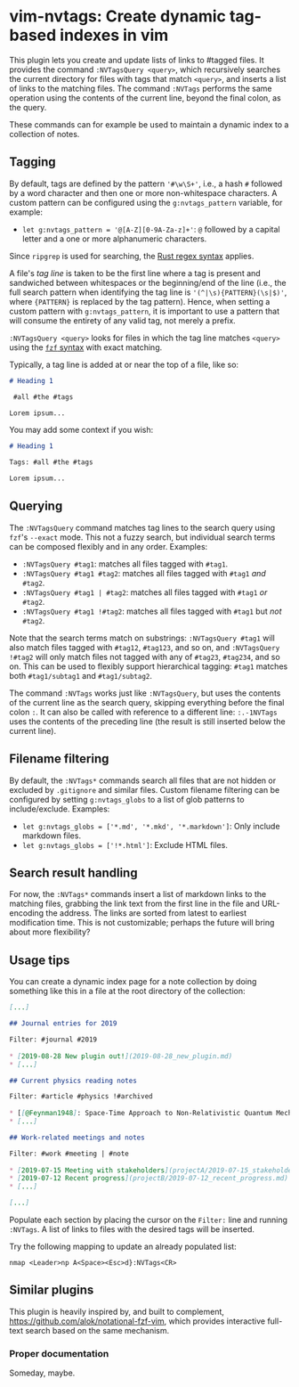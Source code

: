 # vim-nvtags: Create dynamic tag-based indexes in vim

This plugin lets you create and update lists of links to #tagged files. It provides the
command `:NVTagsQuery <query>`, which recursively searches the current directory for
files with tags that match `<query>`, and inserts a list of links to the matching files.
The command `:NVTags` performs the same operation using the contents of the current
line, beyond the final colon, as the query.

These commands can for example be used to maintain a dynamic index to a collection of
notes.

## Tagging

By default, tags are defined by the pattern `'#\w\S+'`, i.e., a hash `#` followed by a
word character and then one or more non-whitespace characters. A custom pattern can be
configured using the `g:nvtags_pattern` variable, for example:

* `let g:nvtags_pattern = '@[A-Z][0-9A-Za-z]+'`: `@` followed by a capital letter and a
  one or more alphanumeric characters.

Since `ripgrep` is used for searching, the [Rust regex syntax](https://docs.rs/regex) applies.

A file's _tag line_ is taken to be the first line where a tag is present and sandwiched
between whitespaces or the beginning/end of the line (i.e., the full search pattern when
identifying the tag line is `'(^|\s){PATTERN}(\s|$)'`, where `{PATTERN}` is replaced
by the tag pattern). Hence, when setting a custom pattern with `g:nvtags_pattern`, it is
important to use a pattern that will consume the entirety of any valid tag, not merely a
prefix.

`:NVTagsQuery <query>` looks for files in which the tag line matches `<query>` using
the [`fzf` syntax](https://github.com/junegunn/fzf#search-syntax) with exact matching.

Typically, a tag line is added at or near the top of a file, like so:

```markdown
# Heading 1

 #all #the #tags

Lorem ipsum...
```

You may add some context if you wish:

```markdown
# Heading 1

Tags: #all #the #tags

Lorem ipsum...
```

## Querying

The `:NVTagsQuery` command matches tag lines to the search query using `fzf`'s `--exact`
mode. This not a fuzzy search, but individual search terms can be composed flexibly and
in any order. Examples:

* `:NVTagsQuery #tag1`: matches all files tagged with `#tag1`.
* `:NVTagsQuery #tag1 #tag2`: matches all files tagged with `#tag1` _and_ `#tag2`.
* `:NVTagsQuery #tag1 | #tag2`: matches all files tagged with `#tag1` _or_ `#tag2`.
* `:NVTagsQuery #tag1 !#tag2`: matches all files tagged with `#tag1` but _not_ `#tag2`.

Note that the search terms match on substrings: `:NVTagsQuery #tag1` will also match
files tagged with `#tag12`, `#tag123`, and so on, and `:NVTagsQuery !#tag2` will only
match files not tagged with any of `#tag23`, `#tag234`, and so on. This can be used to
flexibly support hierarchical tagging: `#tag1` matches both `#tag1/subtag1` and
`#tag1/subtag2`.

The command `:NVTags` works just like `:NVTagsQuery`, but uses the contents of the
current line as the search query, skipping everything before the final colon `:`. It can
also be called with reference to a different line: `:.-1NVTags` uses the contents of the
preceding line (the result is still inserted below the current line).

## Filename filtering

By default, the `:NVTags*` commands search all files that are not hidden or excluded by
`.gitignore` and similar files. Custom filename filtering can be configured by setting
`g:nvtags_globs` to a list of glob patterns to include/exclude. Examples:

* `let g:nvtags_globs = ['*.md', '*.mkd', '*.markdown']`: Only include markdown
  files.
* `let g:nvtags_globs = ['!*.html']`: Exclude HTML files.

## Search result handling

For now, the `:NVTags*` commands insert a list of markdown links to the matching files,
grabbing the link text from the first line in the file and URL-encoding the address. The links are sorted from latest to earliest modification time. This is not customizable; perhaps the future will bring about more flexibility?

## Usage tips

You can create a dynamic index page for a note collection by doing something like this
in a file at the root directory of the collection:

```markdown
[...]

## Journal entries for 2019

Filter: #journal #2019
  
* [2019-08-28 New plugin out!](2019-08-28_new_plugin.md)
* [...]

## Current physics reading notes

Filter: #article #physics !#archived
  
* [[@Feynman1948]: Space-Time Approach to Non-Relativistic Quantum Mechanics](articles/feynman1948.md)
* [...]

## Work-related meetings and notes

Filter: #work #meeting | #note
  
* [2019-07-15 Meeting with stakeholders](projectA/2019-07-15_stakeholder_meeting.md)
* [2019-07-12 Recent progress](projectB/2019-07-12_recent_progress.md)
* [...]

[...]
```

Populate each section by placing the cursor on the `Filter:` line and running `:NVTags`.
A list of links to files with the desired tags will be inserted.

Try the following mapping to update an already populated list:

```vim
nmap <Leader>np A<Space><Esc>d}:NVTags<CR>
```

## Similar plugins

This plugin is heavily inspired by, and built to complement,
<https://github.com/alok/notational-fzf-vim>, which provides interactive full-text
search based on the same mechanism.

### Proper documentation

Someday, maybe.
